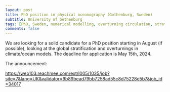 ```yaml
---
layout: post
title: PhD position in physical oceanography (Gothenburg, Sweden)
subtitle: University of Gothenburg
tags: [PhD, Sweden, numerical modelling, overturning circulation, stratification]
comments: false
---
```

We are looking for a solid candidate for a PhD position starting in August (if possible), looking at the global stratification and overturnings in climate/ocean models. The deadline for application is May 15th, 2024.

The announcement:

https://web103.reachmee.com/ext/I005/1035/job?site=7&lang=UK&validator=9b89bead79bb7258ad55c8d75228e5b7&job_id=34017
